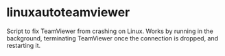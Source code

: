 # linuxautoteamviewer
Script to fix TeamViewer from crashing on Linux. Works by running in the background, terminating TeamViewer once the connection is dropped, and restarting it.
